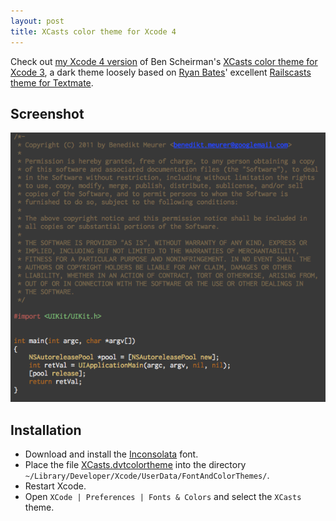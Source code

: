 ```yaml
--- 
layout: post
title: XCasts color theme for Xcode 4
---
```


Check out [my Xcode 4 version](http://github.com/bmeurer/XCasts-color-theme-for-Xcode-4)
of Ben Scheirman's [XCasts color theme for Xcode 3](http://flux88.com/2010/05/my-xcode-theme/),
a dark theme loosely based on [Ryan Bates](http://railscasts.com/)' excellent [Railscasts theme
for Textmate](http://railscasts.com/about).

## Screenshot

![Screenshot](http://github.com/bmeurer/XCasts-color-theme-for-Xcode-4/raw/master/XCasts-screenshot.png "Screenshot")

## Installation

 * Download and install the [Inconsolata](http://www.levien.com/type/myfonts/inconsolata.html) font.
 * Place the file [XCasts.dvtcolortheme](http://raw.github.com/bmeurer/XCasts-color-theme-for-Xcode-4/master/XCasts.dvtcolortheme) into the directory `~/Library/Developer/Xcode/UserData/FontAndColorThemes/`.
 * Restart Xcode.
 * Open `XCode | Preferences | Fonts & Colors` and select the `XCasts` theme.

